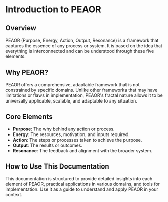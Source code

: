 # Introduction to PEAOR

## Overview

PEAOR (Purpose, Energy, Action, Output, Resonance) is a framework that captures the essence of any process or system. It is based on the idea that everything is interconnected and can be understood through these five elements.

## Why PEAOR?

PEAOR offers a comprehensive, adaptable framework that is not constrained by specific domains. Unlike other frameworks that may have limitations or flaws in implementation, PEAOR's fractal nature allows it to be universally applicable, scalable, and adaptable to any situation.

## Core Elements

- **Purpose**: The why behind any action or process.
- **Energy**: The resources, motivation, and inputs required.
- **Action**: The steps or processes taken to achieve the purpose.
- **Output**: The results or outcomes.
- **Resonance**: The feedback and alignment with the broader system.

## How to Use This Documentation

This documentation is structured to provide detailed insights into each element of PEAOR, practical applications in various domains, and tools for implementation. Use it as a guide to understand and apply PEAOR in your context.
